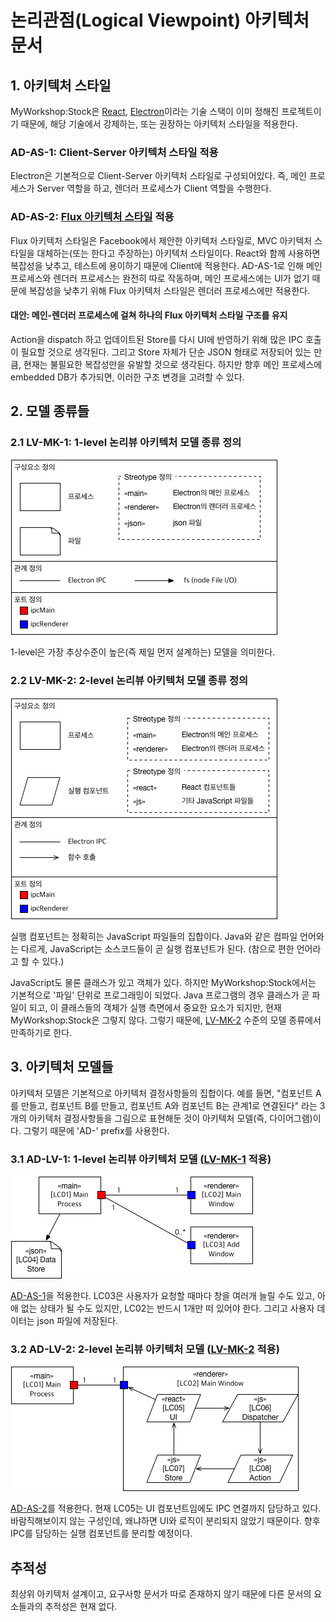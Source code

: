 # 논리관점\(Logical Viewpoint\) 아키텍처 문서

## 1. 아키텍처 스타일

MyWorkshop:Stock은 [React](https://facebook.github.io/react/), [Electron](http://electron.atom.io)이라는 기술 스택이 이미 정해진 프로젝트이기 때문에, 해당 기술에서 강제하는, 또는 권장하는 아키텍처 스타일을 적용한다.

### <a name="AD-AS-1"></a>AD-AS-1: Client-Server 아키텍처 스타일 적용
Electron은 기본적으로 Client-Server 아키텍처 스타일로 구성되어있다. 즉, 메인 프로세스가 Server 역할을 하고, 렌더러 프로세스가 Client 역할을 수행한다.

### <a name="AD-AS-2"></a>AD-AS-2: [Flux 아키텍처 스타일](https://facebook.github.io/flux/) 적용
Flux 아키텍처 스타일은 Facebook에서 제안한 아키텍처 스타일로, MVC 아키텍처 스타일을 대체하는(또는 한다고 주장하는) 아키텍처 스타일이다. React와 함께 사용하면 복잡성을 낮추고, 테스트에 용이하기 때문에 Client에 적용한다. AD-AS-1로 인해 메인 프로세스와 렌더러 프로세스는 완전히 따로 작동하며, 메인 프로세스에는 UI가 없기 때문에 복잡성을 낮추기 위해 Flux 아키텍처 스타일은 렌더러 프로세스에만 적용한다.

#### 대안: 메인-렌더러 프로세스에 걸쳐 하나의 Flux 아키텍처 스타일 구조를 유지
Action을 dispatch 하고 업데이트된 Store를 다시 UI에 반영하기 위해 많은 IPC 호출이 필요할 것으로 생각된다. 그리고 Store 자체가 단순 JSON 형태로 저장되어 있는 만큼, 현재는 불필요한 복잡성만을 유발할 것으로 생각된다. 하지만 향후 메인 프로세스에 embedded DB가 추가되면, 이러한 구조 변경을 고려할 수 있다.

## 2. 모델 종류들

### 2.1 <a name="LV-MK-1"></a>LV-MK-1: 1-level 논리뷰 아키텍처 모델 종류 정의

![](./assets/lv-model-kind-01.jpg)

1-level은 가장 추상수준이 높은(즉 제일 먼저 설계하는) 모델을 의미한다.

### 2.2 <a name="LV-MK-2"></a>LV-MK-2: 2-level 논리뷰 아키텍처 모델 종류 정의

![](./assets/lv-model-kind-02.jpg)

실행 컴포넌트는 정확히는 JavaScript 파일들의 집합이다. Java와 같은 컴파일 언어와는 다르게, JavaScript는 소스코드들이 곧 실행 컴포넌트가 된다. (참으로 편한 언어라고 할 수 있다.)

JavaScript도 물론 클래스가 있고 객체가 있다. 하지만 MyWorkshop:Stock에서는 기본적으로 '파일' 단위로 프로그래밍이 되었다. Java 프로그램의 경우 클래스가 곧 파일이 되고, 이 클래스들의 객체가 실행 측면에서 중요한 요소가 되지만, 현재 MyWorkshop:Stock은 그렇지 않다. 그렇기 때문에, [LV-MK-2](#LV-MK-2) 수준의 모델 종류에서 만족하기로 한다.

## 3. 아키텍처 모델들

아키텍처 모델은 기본적으로 아키텍처 결정사항들의 집합이다. 예를 들면, "컴포넌트 A를 만들고, 컴포넌트 B를 만들고, 컴포넌트 A와 컴포넌트 B는 관계1로 연결된다" 라는 3개의 아키텍처 결정사항들을 그림으로 표현해둔 것이 아키텍처 모델(즉, 다이어그램)이다. 그렇기 때문에 'AD-' prefix를 사용한다.

### 3.1 <a name="AD-LV-1"></a>AD-LV-1: 1-level 논리뷰 아키텍처 모델 ([LV-MK-1](#LV-MK-1) 적용)

![](./assets/lv-model-01.jpg)

[AD-AS-1](#AD-AS-1)을 적용한다. LC03은 사용자가 요청할 때마다 창을 여러개 늘릴 수도 있고, 아애 없는 상태가 될 수도 있지만, LC02는 반드시 1개만 떠 있어야 한다. 그리고 사용자 데이터는 json 파일에 저장된다.

### 3.2 <a name="AD-LV-2"></a>AD-LV-2: 2-level 논리뷰 아키텍처 모델 ([LV-MK-2](#LV-MK-2) 적용)

![](./assets/lv-model-02.jpg)

[AD-AS-2](#AD-AS-2)를 적용한다. 현재 LC05는 UI 컴포넌트임에도 IPC 연결까지 담당하고 있다. 바람직해보이지 않는 구성인데, 왜냐하면 UI와 로직이 분리되지 않았기 때문이다. 향후 IPC를 담당하는 실행 컴포넌트를 분리할 예정이다.

## 추적성
최상위 아키텍처 설계이고, 요구사항 문서가 따로 존재하지 않기 때문에 다른 문서의 요소들과의 추적성은 현재 없다.